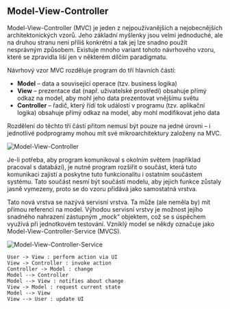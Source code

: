 ## Model-View-Controller

Model-View-Controller (MVC) je jeden z nejpoužívanějších a nejobecnějších architektonických vzorů. Jeho základní myšlenky jsou velmi jednoduché, ale na druhou stranu není příliš konkrétní a tak jej lze snadno použít nesprávným způsobem. Existuje mnoho variant tohoto návrhového vzoru, které se zpravidla liší jen v některém dílčím paradigmatu.

Návrhový vzor MVC rozděluje program do tří hlavních částí:

- **Model** – data a související operace (tzv. business logika)
- **View** – prezentace dat (např. uživatelské prostředí) obsahuje přímý odkaz na model, aby mohl jeho data prezentovat vnějšímu světu
- **Controller** – řadič, který řídí tok událostí v programu (tzv. aplikační logika) obsahuje přímý odkaz na model, aby mohl modifikovat jeho data

Rozdělení do těchto tří částí přitom nemusí být pouze na jedné úrovni – i jednotlivé podprogramy mohou mít své mikroarchitektury založeny na MVC.

![Model-View-Controller](https://dl.dropboxusercontent.com/u/5942837/voho.cz/image-wiki/mvc1.png)

Je-li potřeba, aby program komunikoval s okolním světem (například pracoval s databází), je nutné program rozšířit o součást, která tuto komunikaci zajistí a poskytne tuto funkcionalitu i ostatním součástem systému. Tato součást nesmí být součástí modelu, aby jejich funkce zůstaly jasně vymezeny, proto se do vzoru přidává jako samostatná vrstva.

Tato nová vrstva se nazývá servisní vrstva. Ta může (ale neměla by) mít přímou referenci na model. Výhodou servisní vrstvy je možnost jejího snadného nahrazení zástupným „mock“ objektem, což se s úspěchem využívá při jednotkovém testování. Vzniklý model se někdy označuje jako Model-View-Controller-Service (MVCS).

![Model-View-Controller-Service](https://dl.dropboxusercontent.com/u/5942837/voho.cz/image-wiki/mvc2.png)

```uml:seq
User -> View : perform action via UI
View -> Controller : invoke action
Controller -> Model : change
Model --> Controller
Model --> View : notifies about change
View -> Model : request current state
Model --> View 
View --> User : update UI
```